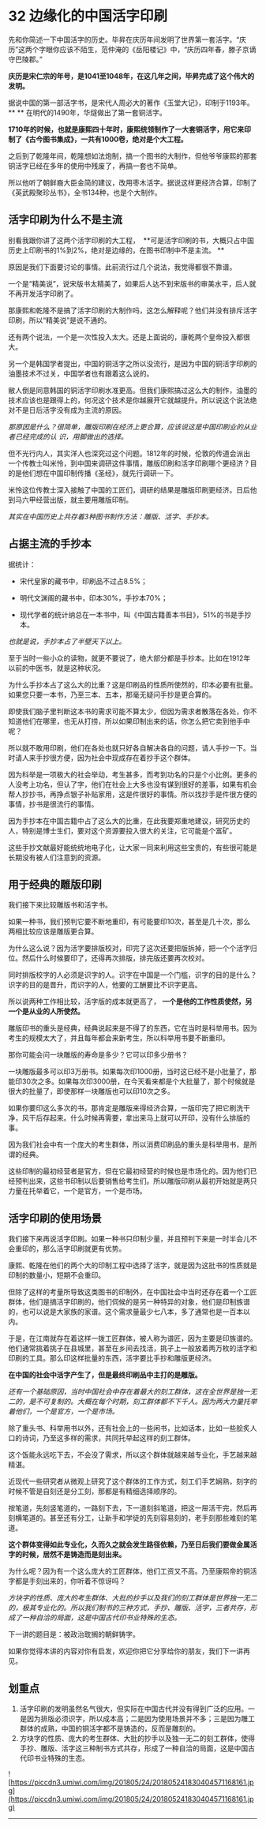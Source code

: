# 32 边缘化的中国活字印刷

先和你简述一下中国活字的历史。毕昇在庆历年间发明了世界第一套活字。“庆历”这两个字眼你应该不陌生，范仲淹的《岳阳楼记》中，“庆历四年春，滕子京谪守巴陵郡。”

 **庆历是宋仁宗的年号，是1041至1048年，在这几年之间，毕昇完成了这个伟大的发明。**

据说中国的第一部活字书，是宋代人周必大的著作《玉堂大记》，印制于1193年。 ** ** 在明代的1490年，华燧做出了第一套铜活字。

 **1710年的时候，也就是康熙四十年时，康熙统领制作了一大套铜活字，用它来印制了《古今图书集成》，一共有1000卷，绝对是个大工程。**

之后到了乾隆年间，乾隆想如法炮制，搞一个图书的大制作，但他爷爷康熙的那套铜活字已经在多年的使用中残废了，再搞一套也不简单。

所以他听了朝鲜裔大臣金简的建议，改用枣木活字。据说这样更经济合算，印制了《英武殿聚珍丛书》，全书134种，也是个大制作。

## 活字印刷为什么不是主流

别看我跟你讲了这两个活字印刷的大工程，  **可是活字印刷的书，大概只占中国历史上印刷书的1%到2%，绝对是边缘的，在图书印制中不是主流。 **

原因是我们下面要讨论的事情。此前流行过几个说法，我觉得都很不靠谱。

一个是“精美说”，说宋版书太精美了，如果后人达不到宋版书的审美水平，后人就不再开发活字印刷了。

那康熙和乾隆不是搞了活字印刷的大制作吗，这怎么解释呢？他们并没有排斥活字印刷，所以“精美说”是说不通的。

还有两个说法，一个是一次性投入太大。还是上面说的，康乾两个皇帝投入都很大。

另一个是韩国学者提出，中国的铜活字之所以没流行，是因为中国的铜活字印刷的油墨技术不过关，中国学者也有跟着这么说的。

敝人倒是同意韩国的铜活字印刷水准更高。但我们康熙搞过这么大的制作，油墨的技术应该也是跟得上的，何况这个技术是你越展开它就越提升。所以说这个说法绝对不是日后活字没有成为主流的原因。

 *那原因是什么？很简单，雕版印刷在经济上更合算，应该说这是中国印刷业的从业者已经完成的认*  *识，用脚做出的选择。*

但不光行内人，其实洋人也深究过这个问题。1812年的时候，伦敦的传道会派出一个传教士叫米怜，到中国来调研这件事情，雕版印刷和活字印刷哪个更经济？目的是他们想在中国印制传播《圣经》，就先行调研一下。

米怜这位传教士深入接触了中国的工匠们，调研的结果是雕版印刷更经济。日后他到马六甲经营出版，就主要用雕版印制。

 *其实在中国历史上共存着3种图书制作方法：雕版、活字、手抄本。*

## 占据主流的手抄本

据统计：

* 宋代皇家的藏书中，印刷品不过占8.5%；

* 明代文渊阁的藏书中，印本30%，手抄本70%；

* 现代学者的统计纳总在一本书中，叫《中国古籍善本书目》，51%的书是手抄本。

 *也就是说，手抄本占了半壁天下以上。*

至于当时一些小众的读物，就更不要说了，绝大部分都是手抄本。比如在1912年以前的中医书，就是这种状况。

为什么手抄本占了这么大的比重？这是印刷品的性质所使然的，印本必要有批量。如果您只要一本书，乃至三本、五本，那毫无疑问手抄是更合算的。

即使我们脑子里判断这本书的需求可能不算太少，但因为需求者散落在各处，你不知道他们在哪里，也无从打捞，所以如果印制出来的话，你怎么把它卖到他手中呢？

所以就不敢用印刷，他们在各处也就只好各自解决各自的问题，请人手抄一下。当时请人来手抄很方便，因为社会中现成存在着抄手这个群体。

因为科举是一项极大的社会举动，考生甚多，而考到功名的只是个小比例。更多的人没考上功名，但认了字，他们在社会上大多也没有谋到很好的差事，如果有机会帮人抄抄书，再挣点银子补贴家用，这是件很好的事情。所以找抄手是件很方便的事情，抄书是很流行的事情。

因为手抄本在中国古籍中占了这么大的比重，在此我要郑重地建议，研究历史的人，特别是博士生们，要对这个资源要投入很大的关注，它可能是个富矿。

这些手抄文献最好能统统地电子化，让大家一同来利用这些宝贵的，有些很可能是长期没有被人们注意到的资源。

## 用于经典的雕版印刷

我们接下来比较雕版书和活字书。

如果一种书，我们预判它要不断地重印，有可能要印10次，甚至是几十次，那么两相比较应该是雕版更合算。

为什么这么说？因为活字要排版校对，印完了这次还要把版拆掉，把一个个活字归位。然后什么时候要印了，还得再次排版，排完版还要再次校对。

同时排版校字的人必须是识字的人。识字在中国是一个门槛，识字的目的是什么？识字的目的是晋升，而识字的人，他要的工酬要比不识字更高。

所以说两种工作相比较，活字版的成本就更高了， **一个是他的工作性质使然，另一个是从业的人所使然。**

雕版印书的重头是经典，经典说起来是不得了的东西，它在当时是科举用书。因为考生的规模太大了，并且每年都会来新考生，所以科举用书要不断重印。

那你可能会问一块雕版的寿命是多少？它可以印多少册书？

一块雕版最多可以印3万册书。如果每次印1000册，当时这已经不是小批量了，那能印30次之多。如果每次印3000册，在今天看来都是个大批量了，那个时候就是很大的批量了，即使那样一块雕版也可以印10次之多。

如果你要印这么多次的书，那肯定是雕版来得经济合算，一版印完了把它刷洗干净，风干后存起来。什么时候再需要，拿出来马上就可以开印，没有什么排版的事。

因为我们社会中有一个庞大的考生群体，所以消费印刷品的重头是科举用书，是所谓的经典。

这些印制的最初经营者是官方，但在它最初经营的时候也是市场化的。因为他们已经预判出来，这些书印制以后要销售给考生们。所以雕版印刷从最初开始就是两只力量在托举着它，一个是官方，一个是市场。

## 活字印刷的使用场景

我们接下来再说活字印刷。如果一种书只印制少量，并且预判下来是一时半会儿不会重印的，那么活字印刷就更有优势。

康熙、乾隆在他们的两个大的印制工程中选择了活字，就是因为这批书的性质就是印制的数量小，短期不会重印。

但除了这样的考量所导致这类图书的印制外，在中国社会中当时还存在着一个工匠群体，他们是搞活字印刷的，他们伺候的是另一种特异的对象，他们是印制族谱的，也可以说是大家族的家谱。这个需求量最少七八本，多了通常也是一百本以内。

于是，在江南就存在着这样一拨工匠群体，被人称为谱匠，因为主要是印族谱的。他们通常挑着挑子在县城里，甚至在乡间去找活，挑子上一般放着两万枚的活字和印刷的工具。那么印这样批量的东西，活字要比手抄和雕版更经济。

 **在中国的社会中活字产生了，但是最终印刷品中主打的是雕版。**

 *还有一个基础原因，当时中国社会中存在着最大的刻工群体，这在全世界是独一无二的，是不可复制的。大概在每个时期，刻工群体都不下千人。因为两大力量托举着他们，一个是官方，一个是市场。*

除了重头书、科举用书以外，还有社会上的一些闲书，比如话本，比如一些脍炙人口的诗词，乃至这多样的需求，共同托举起这样的刻工群体。

这个饭能永远吃下去，不会没了需求，所以这个群体就越来越专业化，手艺越来越精湛。

近现代一些研究者从微观上研究了这个群体的工作方式，刻工们手艺娴熟，刻字的时候不管是自刻还是分工刻，那都是有精细选择顺序的。

按笔道，先刻竖笔道的，一路刻下去，下一道刻斜笔道，把这一屉活干完，然后再刻横笔道的。甚至还有分工，让新手和学徒的先刻容易刻的，老手刻那些难刻的笔道。

 **这个群体变得如此专业化，久而久之就会发生路径依赖，乃至日后我们要做金属活字的时候，居然不是铸造而是刻出来。**

为什么呢？因为有一个这么庞大的工匠群体，他们工资又不高。乃至康熙帝的铜活字都是手刻出来的，你听着不惊讶吗？

 *方块字的性质、庞大的考生群体、大批的抄手以及我们的刻工群体是世界独一无二的，极其专业化的。所以我们制书的三种方式，手抄、雕版、活字，三者共存，形成了一种自洽的局面，这是中国古代印书业特殊的生态。*

下一讲的题目是：被政治耽搁的朝鲜铸字。

如果你觉得本讲的内容对你有启发，欢迎你把它分享给你的朋友，我们下一讲再见。

## 划重点

1. 活字印刷的发明虽然名气很大，但实际在中国古代并没有得到广泛的应用。一是因为排版必须识字，所以成本高；二是因为使用场景并不多；三是因为雕工群体的成熟，中国的铜活字都不是铸造的，反而是雕刻的。
2. 方块字的性质、庞大的考生群体、大批的抄手以及独一无二的刻工群体，使得手抄、雕版、活字这三种制书方式共存，形成了一种自洽的局面，这是中国古代印书业特殊的生态。


![https://piccdn3.umiwi.com/img/201805/24/201805241830404571168161.jpg](https://piccdn3.umiwi.com/img/201805/24/201805241830404571168161.jpg)

---
